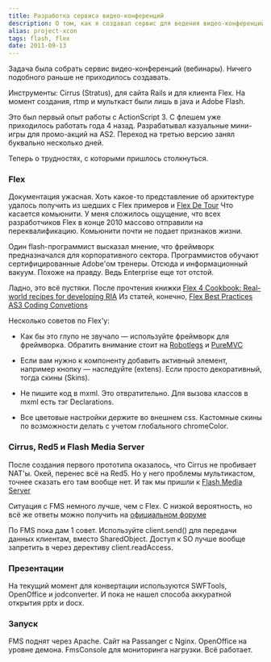 ```yaml
---
title: Разработка сервиса видео-конференций
description: О том, как я создавал сервис для ведения видео-конференций.
alias: project-xcon
tags: flash, flex
date: 2011-09-13
---
```


Задача была собрать сервис видео-конференций (вебинары). Ничего подобного раньше не приходилось создавать.

Инструменты: Cirrus (Stratus), для сайта Rails и для клиента Flex. На момент создания, rtmp и мульткаст были лишь в java и Adobe Flash.

Это был первый опыт работы с ActionScript 3. С флешем уже приходилось работать года 4 назад. Разрабатывал казуальные мини-игры для промо-акций на AS2. Переход на третью версию занял буквально несколько дней. 

Теперь о трудностях, с которыми пришлось столкнуться.

### Flex

Документация ужасная. Хоть какое-то представление об архитектуре удалось получить из шедших с Flex примеров и [Flex De Tour](http://www.adobe.com/devnet/flex/tourdeflex.html.)
Что касается комьюнити. У меня сложилось ощущение, что всех разработчиков Flex в конце 2010 массово отправили на переквалификацию. Комьюнити почти не подает признаков жизни. 

Один flash-программист высказал мнение, что фреймворк предназначался для корпоративного сектора. Программистов обучают сертифицированные Adobe'ом тренеры. Отсюда и информационный вакуум. Похоже на правду. Ведь Enterprise еще тот отстой.

Ладно, это всё пустяки. После прочтения книжки [Flex 4 Cookbook: Real-world recipes for developing RIA](http://www.goodreads.com/book/show/7473613-flex-4-cookbook.)
Из статей, конечно, [Flex Best Practices](http://www.adobe.com/devnet/flex/articles/best_practices_pt1.html,)
[AS3 Coding Convetions](http://opensource.adobe.com/wiki/display/flexsdk/Coding+Conventions.)

Несколько советов по Flex'у:
* Как бы это глупо не звучало — используйте фреймворк для фреймворка. Обратить внимание стоит на [Robotlegs](http://www.robotlegs.org)
и [PureMVC](http://puremvc.org.)

* Если вам нужно к компоненту добавить активный элемент, например кнопку — наследуйте (extens). Если просто декоративный, тогда скины (Skins).
* Не пишите код в mxml. Это отвратительно. Для вызова классов в mxml есть тэг Declarations.
* Все цветовые настройки держите во внешнем css. Кастомные скины по возможности делать с учетом глобального chromeColor.


### Cirrus, Red5 и Flash Media Server

После создания первого прототипа оказалось, что Cirrus не пробивает NAT'ы.  Окей, перенес всё на Red5. Но у него проблемы мультикастом, точнее сказать его там вообще нет. И так мы пришли к [Flash Media Server](http://www.adobe.com/products/flashmediaserver/amazonwebservices.)


Ситуация с FMS немного лучше, чем с Flex. С низкой вероятность, но всё же ответы можно получить на [официальном форуме](http://forums.adobe.com/community/flash/flash_media_server.)

По FMS пока дам 1 совет. Используйте client.send() для передачи данных клиентам, вместо SharedObject. Доступ к SO лучше вообще запретить в через дерективу client.readAccess.


### Презентации

На текущий момент для конвертации используются SWFTools, OpenOffice и jodconverter. И пока не нашел способа аккуратной открытия pptx и docx.

### Запуск

FMS поднят через Apache. Сайт на Passanger с Nginx. OpenOffice на уровне демона. FmsConsole для мониторинга нагрузки. Всё работает.

